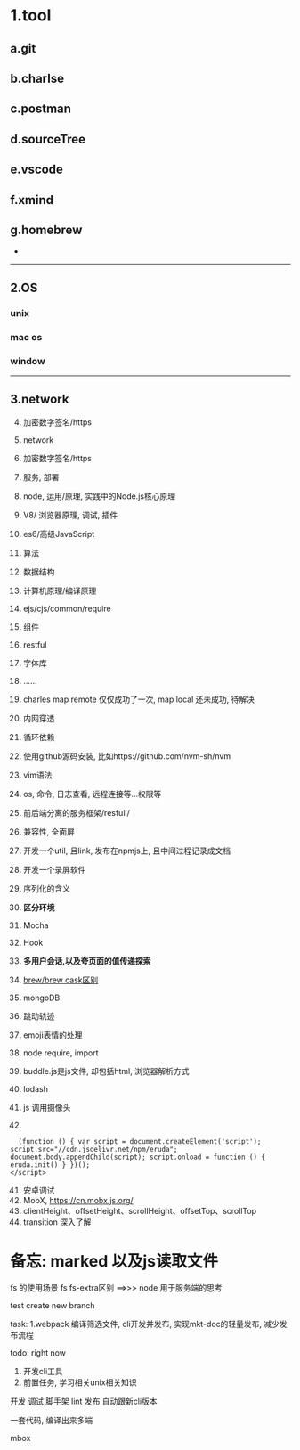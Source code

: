 # 1.tool
## a.git
## b.charlse
## c.postman
## d.sourceTree
## e.vscode
## f.xmind
## g.homebrew
- 
---
## 2.OS
### unix
### mac os
### window
---
## 3.network
4. 加密数字签名/https

3. network
4. 加密数字签名/https

5. 服务, 部署

6. node, 运用/原理, 实践中的Node.js核心原理
7. V8/ 浏览器原理, 调试, 插件
8. es6/高级JavaScript
9. 算法
10. 数据结构
11. 计算机原理/编译原理
12. ejs/cjs/common/require
13. 组件
14. restful
15. 字体库
16. ......
17. charles map remote 仅仅成功了一次, map local 还未成功, 待解决
18. 内网穿透
19. 循环依赖
20. 使用github源码安装, 比如https://github.com/nvm-sh/nvm
21. vim语法
22. os, 命令, 日志查看, 远程连接等...权限等
23. 前后端分离的服务框架/resfull/
24. 兼容性, 全面屏
25. 开发一个util, 且link, 发布在npmjs上, 且中间过程记录成文档
26. 开发一个录屏软件
27. 序列化的含义
28. **区分环境**
29. Mocha
30. Hook
31. **多用户会话,以及夸页面的值传递探索**
32. [brew/brew cask区别](https://www.zhihu.com/question/22624898)
33. mongoDB
34. 跳动轨迹
35. emoji表情的处理
36. node require, import
37. buddle.js是js文件, 却包括html, 浏览器解析方式
38. lodash
39. js 调用摄像头
40. 
``` <script>
  (function () { var script = document.createElement('script'); script.src="//cdn.jsdelivr.net/npm/eruda"; document.body.appendChild(script); script.onload = function () { eruda.init() } })();
</script>
```
41. 安卓调试
42. MobX, https://cn.mobx.js.org/
43. clientHeight、offsetHeight、scrollHeight、offsetTop、scrollTop
44. transition 深入了解

# 备忘: marked 以及js读取文件
fs 的使用场景
fs fs-extra区别 ==>>>
node 用于服务端的思考

test create new branch

task:
1.webpack 编译筛选文件, cli开发并发布, 实现mkt-doc的轻量发布, 减少发布流程

todo: right now
1. 开发cli工具
2. 前置任务, 学习相关unix相关知识


开发
调试
脚手架
lint
发布
自动跟新cli版本

一套代码, 编译出来多端

mbox
